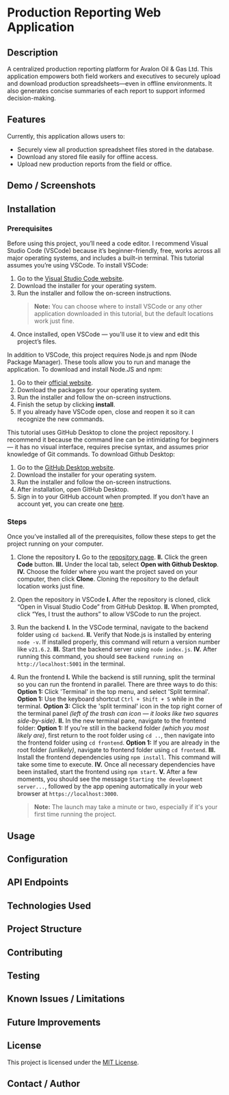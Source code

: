 # Production Reporting Web Application

## Description
A centralized production reporting platform for Avalon Oil & Gas Ltd. This application empowers both field workers and executives to securely upload and download production spreadsheets—even in offline environments. It also generates concise summaries of each report to support informed decision-making.
## Features
Currently, this application allows users to:

* Securely view all production spreadsheet files stored in the database.
* Download any stored file easily for offline access.
* Upload new production reports from the field or office.
## Demo / Screenshots

## Installation

### Prerequisites
Before using this project, you’ll need a code editor. I recommend Visual Studio Code (VSCode) because it’s beginner-friendly, free, works across all major operating systems, and includes a built-in terminal. This tutorial assumes you’re using VSCode. To install VSCode:

1. Go to the [Visual Studio Code website](https://code.visualstudio.com/).
2. Download the installer for your operating system.
3. Run the installer and follow the on-screen instructions.
   > **Note:** You can choose where to install VSCode or any other application downloaded in this tutorial, but the default locations work just fine.
4. Once installed, open VSCode — you'll use it to view and edit this project’s files.

In addition to VSCode, this project requires Node.js and npm (Node Package Manager). These tools allow you to run and manage the application. To download and install Node.JS and npm:

1. Go to their [official website](https://nodejs.org).
2. Download the packages for your operating system.
3. Run the installer and follow the on-screen instructions.
4. Finish the setup by clicking **install**.
5. If you already have VSCode open, close and reopen it so it can recognize the new commands.

This tutorial uses GitHub Desktop to clone the project repository. I recommend it because the command line can be intimidating for beginners — it has no visual interface, requires precise syntax, and assumes prior knowledge of Git commands. To download Github Desktop:

1. Go to the [GitHub Desktop website](https://github.com/apps/desktop).
2. Download the installer for your operating system.
3. Run the installer and follow the on-screen instructions.
4. After installation, open GitHub Desktop.
5. Sign in to your GitHub account when prompted. If you don’t have an account yet, you can create one [here](https://github.com/signup).

### Steps
Once you’ve installed all of the prerequisites, follow these steps to get the project running on your computer.

1. Clone the repository
   **I.** Go to the [repository page](https://github.com/LucasMcK/production-reporting-app).
   **II.** Click the green **Code** button.
   **III.** Under the local tab, select **Open with Github Desktop**.
   **IV.** Choose the folder where you want the project saved on your computer, then click **Clone**. Cloning the repository to the default location works just fine.

2. Open the repository in VSCode
   **I.** After the repository is cloned, click “Open in Visual Studio Code” from GitHub Desktop.
   **II.** When prompted, click “Yes, I trust the authors” to allow VSCode to run the project.

3. Run the backend
   **I.** In the VSCode terminal, navigate to the backend folder using `cd backend`.
   **II.** Verify that Node.js is installed by entering `node -v`. If installed properly, this command will return a version number like `v21.6.2`.
   **III.** Start the backend server using `node index.js`.
   **IV.** After running this command, you should see `Backend running on http://localhost:5001` in the terminal.

4. Run the frontend
   **I.** While the backend is still running, split the terminal so you can run the frontend in parallel. There are three ways to do this:
      **Option 1:** Click 'Terminal' in the top menu, and select 'Split terminal'.
      **Option 1:** Use the keyboard shortcut `Ctrl + Shift + 5` while in the terminal.
      **Option 3:** Click the 'split terminal' icon in the top right corner of the terminal panel *(left of the trash can icon — it looks like two squares side-by-side)*.
   **II.** In the new terminal pane, navigate to the frontend folder:
      **Option 1:** If you're still in the backend folder *(which you most likely are)*, first return to the root folder using `cd ..`, then navigate into the frontend folder using `cd frontend`.
      **Option 1:** If you are already in the root folder *(unlikely)*, navigate to frontend folder using `cd frontend`.
   **III.** Install the frontend dependencies using `npm install`. This command will take some time to execute.
   **IV.** Once all necessary dependencies have been installed, start the frontend using `npm start`.
   **V.** After a few moments, you should see the message `Starting the development server...`, followed by the app opening automatically in your web browser at `https://localhost:3000`. 
   > **Note:** The launch may take a minute or two, especially if it's your first time running the project.
## Usage

## Configuration

## API Endpoints

## Technologies Used

## Project Structure

## Contributing

## Testing

## Known Issues / Limitations

## Future Improvements

## License
This project is licensed under the [MIT License](./LICENSE).
## Contact / Author